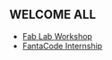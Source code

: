 ## WELCOME ALL


- [Fab Lab Workshop](https://shaheer08.github.io/test23)
- [FantaCode Internship](https://shaheer08.github.io/internship.github.io)
